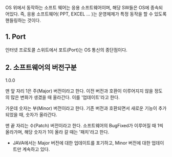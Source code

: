 

OS 위에서 동작하는 소프트 웨어는 응용 소프트웨어이며, 해당 SW들은 OS에 종속되어있다. 즉, 응용 소프트웨어( PPT, EXCEL ... )는 운영체제가 특정 동작을 할 수 있도록 핸들링하는 것이다. 



## 1. Port

인터넷 프로토콜 스위트에서 포트(Port)는 OS 통신의 종단점이다.



## 2. 소프트웨어의 버전구분 


1.0.0


맨 앞 자리 1은 주(Major) 버전이라고 한다. 이전 버전과 호환이 이루어지지 않을 정도의 많은 변화가 생겼을 때 올라간다. 이를 '업데이트'라고 한다.

가운데 숫자는 부(Minor) 버전이라고 한다. 기존 버전과 호환되면서 새로운 기능이 추가 되었을 때, 숫자가 올라간다.

맨 끝 자리는 수(Patch) 버전이라고 한다. 소프트웨어의 BugFixed가 이루어질 때 1씩 올라가며,  해당 숫자가 1이 올라 갈 때는 '패치'라고 한다. 

* JAVA에서는 Major 버전에 대한 업데이트를 포기하고, Minor 버전에 대한 업데이트만 계속하고 있다.

